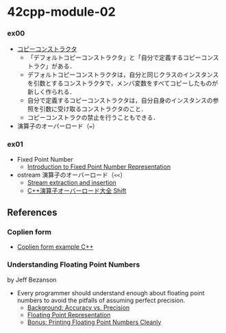 # 42cpp-module-02

### ex00
- [コピーコンストラクタ](https://programming.pc-note.net/cpp/constructor2.html)
  - 「デフォルトコピーコンストラクタ」と「自分で定義するコピーコンストラク」がある．
  - デフォルトコピーコンストラクタは，自分と同じクラスのインスタンスを引数とするコンストラクタで，メンバ変数をすべてコピーしたものが新しく作られる．
  - 自分で定義するコピーコンストラクタは，自分自身のインスタンスの参照を引数に受け取るコンストラクタのこと．
  - コピーコンストラクの禁止を行うこともできる．
- 演算子のオーバーロード（`=`）

### ex01
- Fixed Point Number
  - [Introduction to Fixed Point Number Representation](https://inst.eecs.berkeley.edu//~cs61c/sp06/handout/fixedpt.html)
- ostream 演算子のオーバーロード（`<<`）
  - [Stream extraction and insertion](https://en.cppreference.com/w/cpp/language/operators)
  - [C++演算子オーバーロード大全 Shift](https://qiita.com/rinse_/items/9d87d5cb0dc1e89d005e#shift)

## References
### Coplien form
- [Coplien form example C++](https://stackoverflow.com/questions/21219590/coplien-form-example-c)

### Understanding Floating Point Numbers
by Jeff Bezanson
- Every programmer should understand enough about floating point numbers to avoid the pitfalls of assuming perfect precision.
  - [Background: Accuracy vs. Precision](https://www.cprogramming.com/tutorial/floating_point/understanding_floating_point.html)
  - [Floating Point Representation](https://www.cprogramming.com/tutorial/floating_point/understanding_floating_point_representation.html)
  - [Bonus: Printing Floating Point Numbers Cleanly](https://www.cprogramming.com/tutorial/floating_point/understanding_floating_point_printing.html)
